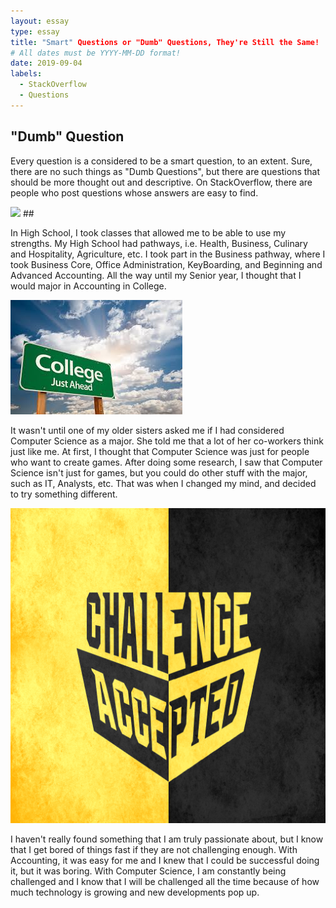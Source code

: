 ```yaml
---
layout: essay
type: essay
title: "Smart" Questions or "Dumb" Questions, They're Still the Same! 
# All dates must be YYYY-MM-DD format!
date: 2019-09-04
labels:
  - StackOverflow
  - Questions
---
```


## "Dumb" Question

Every question is a considered to be a smart question, to an extent. Sure, there are no such things as "Dumb Questions", but there are questions that should be more thought out and descriptive. On StackOverflow, there are people who post questions whose answers are easy to find. 

<img class="ui medium left floated image" src="../images/dumbQuestion">
## 

In High School, I took classes that allowed me to be able to use my strengths. My High School had pathways, i.e. Health, Business, Culinary and Hospitality, Agriculture, etc. I took part in the Business pathway, where I took Business Core, Office Administration, KeyBoarding, and Beginning and Advanced Accounting. All the way until my Senior year, I thought that I would major in Accounting in College. 

<img class="ui tiny left circular floated image" src="../images/college.jpeg">

It wasn't until one of my older sisters asked me if I had considered Computer Science as a major. She told me that a lot of her co-workers think just like me. At first, I thought that Computer Science was just for people who want to create games. After doing some research, I saw that Computer Science isn't just for games, but you could do other stuff with the major, such as IT, Analysts, etc. That was when I changed my mind, and decided to try something different. 

<img class="ui tiny left circular floated image" src="../images/challenge.png">

I haven't really found something that I am truly passionate about, but I know that I get bored of things fast if they are not challenging enough. With Accounting, it was easy for me and I knew that I could be successful doing it, but it was boring. With Computer Science, I am constantly being challenged and I know that I will be challenged all the time because of how much technology is growing and new developments pop up. 
